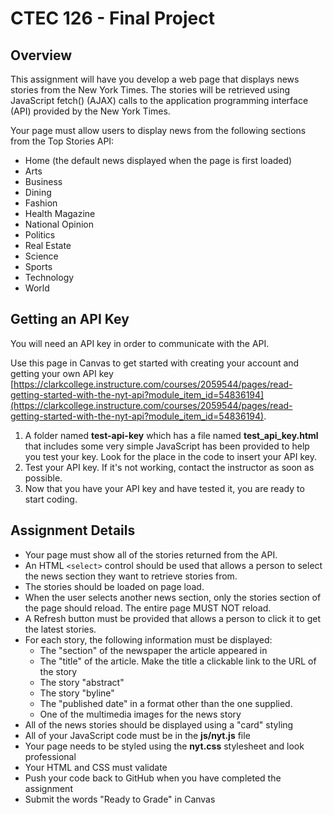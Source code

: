 # CTEC 126 - Final Project

## Overview

This assignment will have you develop a web page that displays news stories from the New York Times. The stories will be retrieved using JavaScript fetch() (AJAX) calls to the application programming interface (API) provided by the New York Times.

Your page must allow users to display news from the following sections from the Top Stories API:

- Home (the default news displayed when the page is first loaded)
- Arts
- Business
- Dining
- Fashion
- Health Magazine
- National Opinion
- Politics
- Real Estate
- Science
- Sports
- Technology
- World

## Getting an API Key

You will need an API key in order to communicate with the API.

Use this page in Canvas to get started with creating your account and getting your own API key [https://clarkcollege.instructure.com/courses/2059544/pages/read-getting-started-with-the-nyt-api?module_item_id=54836194](https://clarkcollege.instructure.com/courses/2059544/pages/read-getting-started-with-the-nyt-api?module_item_id=54836194).

1. A folder named **test-api-key** which has a file named **test_api_key.html** that includes some very simple JavaScript has been provided to help you test your key. Look for the place in the code to insert your API key.
2. Test your API key. If it's not working, contact the instructor as soon as possible.
3. Now that you have your API key and have tested it, you are ready to start coding.

## Assignment Details

- Your page must show all of the stories returned from the API.
- An HTML ```<select>``` control should be used that allows a person to select the news section they want to retrieve stories from.
- The stories should be loaded on page load.
- When the user selects another news section, only the stories section of the page should reload. The entire page MUST NOT reload.
- A Refresh button must be provided that allows a person to click it to get the latest stories.
- For each story, the following information must be displayed:
  - The "section" of the newspaper the article appeared in
  - The "title" of the article. Make the title a clickable link to the URL of the story
  - The story "abstract"
  - The story "byline"
  - The "published date" in a format other than the one supplied.
  - One of the multimedia images for the news story
- All of the news stories should be displayed using a "card" styling
- All of your JavaScript code must be in the **js/nyt.js** file
- Your page needs to be styled using the **nyt.css** stylesheet and look professional
- Your HTML and CSS must validate
- Push your code back to GitHub when you have completed the assignment
- Submit the words "Ready to Grade" in Canvas
